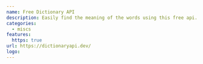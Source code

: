 ```yaml
---
name: Free Dictionary API
description: Easily find the meaning of the words using this free api.
categories:
  - miscs
features:
  https: true
url: https://dictionaryapi.dev/
logo:
---
```


